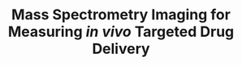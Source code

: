 ---
layout: post
category: research
title: Mass Spectrometry Imaging for Measuring *in vivo* Targeted Drug Delivery
setting: Stanford University School of Medicine, 2018 - December 2020
mentors: Dr. Justin Annes
collaborators: Dr. Richard Zare, Sarah Noll
thumbnail: /images/projects_research_annes-msi.png
thumbnail_caption: Mouse pancreas section stained with insulin.
excerpt: |
  [Mass spectrometry imaging (MSI)](https://en.wikipedia.org/wiki/Mass_spectrometry_imaging) is a powerful technique to characterize spatial concentration of metabolites, small molecules, and proteins. We are developing desorption electrospray ionization (DESI)-MSI methods towards the following goals:
  1. Track *in vivo* drug distribution to characterize the efficacy of targeted drug delivery strategies.
  2. Characterize metabolic profile of pancreas and adrenal sections from different conditions (diabetes, age, etc.). These metabolic profiles will help us identify biochemical pathways involved in disease progression.
---